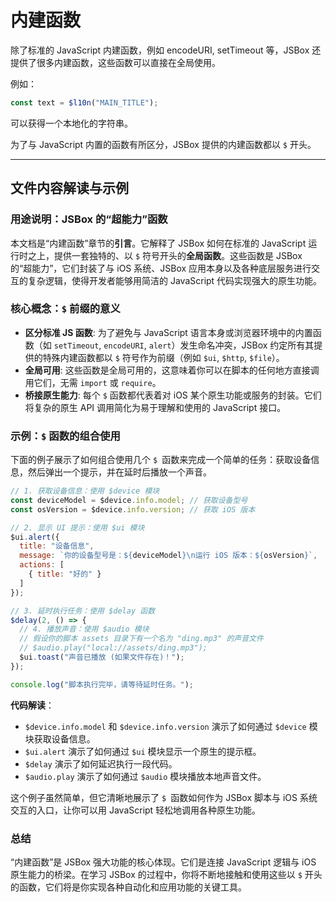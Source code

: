 # 内建函数

除了标准的 JavaScript 内建函数，例如 encodeURI, setTimeout 等，JSBox 还提供了很多内建函数，这些函数可以直接在全局使用。

例如：

```js
const text = $l10n("MAIN_TITLE");
```

可以获得一个本地化的字符串。

为了与 JavaScript 内置的函数有所区分，JSBox 提供的内建函数都以 `$` 开头。

---

## 文件内容解读与示例

### 用途说明：JSBox 的“超能力”函数

本文档是“内建函数”章节的**引言**。它解释了 JSBox 如何在标准的 JavaScript 运行时之上，提供一套独特的、以 `$` 符号开头的**全局函数**。这些函数是 JSBox 的“超能力”，它们封装了与 iOS 系统、JSBox 应用本身以及各种底层服务进行交互的复杂逻辑，使得开发者能够用简洁的 JavaScript 代码实现强大的原生功能。

### 核心概念：`$` 前缀的意义

-   **区分标准 JS 函数**: 为了避免与 JavaScript 语言本身或浏览器环境中的内置函数（如 `setTimeout`, `encodeURI`, `alert`）发生命名冲突，JSBox 约定所有其提供的特殊内建函数都以 `$` 符号作为前缀（例如 `$ui`, `$http`, `$file`）。
-   **全局可用**: 这些函数是全局可用的，这意味着你可以在脚本的任何地方直接调用它们，无需 `import` 或 `require`。
-   **桥接原生能力**: 每个 `$` 函数都代表着对 iOS 某个原生功能或服务的封装。它们将复杂的原生 API 调用简化为易于理解和使用的 JavaScript 接口。

### 示例：`$` 函数的组合使用

下面的例子展示了如何组合使用几个 `$ `函数来完成一个简单的任务：获取设备信息，然后弹出一个提示，并在延时后播放一个声音。

```javascript
// 1. 获取设备信息：使用 $device 模块
const deviceModel = $device.info.model; // 获取设备型号
const osVersion = $device.info.version; // 获取 iOS 版本

// 2. 显示 UI 提示：使用 $ui 模块
$ui.alert({
  title: "设备信息",
  message: `你的设备型号是：${deviceModel}\n运行 iOS 版本：${osVersion}`,
  actions: [
    { title: "好的" }
  ]
});

// 3. 延时执行任务：使用 $delay 函数
$delay(2, () => {
  // 4. 播放声音：使用 $audio 模块
  // 假设你的脚本 assets 目录下有一个名为 "ding.mp3" 的声音文件
  // $audio.play("local://assets/ding.mp3");
  $ui.toast("声音已播放 (如果文件存在)！");
});

console.log("脚本执行完毕，请等待延时任务。");
```

**代码解读**：

-   `$device.info.model` 和 `$device.info.version` 演示了如何通过 `$device` 模块获取设备信息。
-   `$ui.alert` 演示了如何通过 `$ui` 模块显示一个原生的提示框。
-   `$delay` 演示了如何延迟执行一段代码。
-   `$audio.play` 演示了如何通过 `$audio` 模块播放本地声音文件。

这个例子虽然简单，但它清晰地展示了 `$ `函数如何作为 JSBox 脚本与 iOS 系统交互的入口，让你可以用 JavaScript 轻松地调用各种原生功能。

### 总结

“内建函数”是 JSBox 强大功能的核心体现。它们是连接 JavaScript 逻辑与 iOS 原生能力的桥梁。在学习 JSBox 的过程中，你将不断地接触和使用这些以 `$` 开头的函数，它们将是你实现各种自动化和应用功能的关键工具。 
